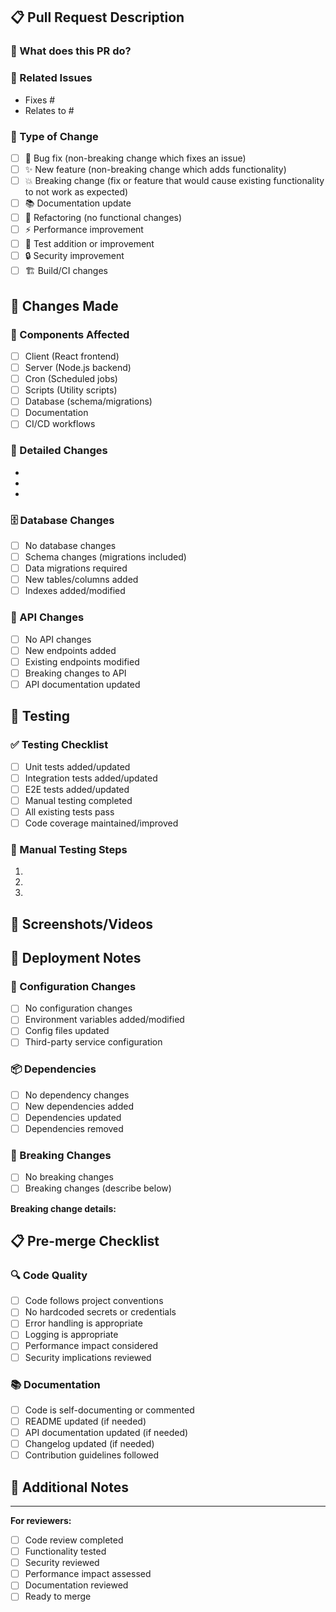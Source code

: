 ## 📋 Pull Request Description

### 🎯 What does this PR do?
<!-- Provide a clear and concise description of what this PR accomplishes -->

### 🔗 Related Issues
<!-- Link related issues using keywords: Fixes #123, Closes #456, Relates to #789 -->
- Fixes #
- Relates to #

### 🧩 Type of Change
<!-- Mark the type of change with an [x] -->
- [ ] 🐛 Bug fix (non-breaking change which fixes an issue)
- [ ] ✨ New feature (non-breaking change which adds functionality)
- [ ] 💥 Breaking change (fix or feature that would cause existing functionality to not work as expected)
- [ ] 📚 Documentation update
- [ ] 🔧 Refactoring (no functional changes)
- [ ] ⚡ Performance improvement
- [ ] 🧪 Test addition or improvement
- [ ] 🔒 Security improvement
- [ ] 🏗️ Build/CI changes

## 🔄 Changes Made

### 📁 Components Affected
<!-- Mark the components that were modified -->
- [ ] Client (React frontend)
- [ ] Server (Node.js backend)
- [ ] Cron (Scheduled jobs)
- [ ] Scripts (Utility scripts)
- [ ] Database (schema/migrations)
- [ ] Documentation
- [ ] CI/CD workflows

### 📝 Detailed Changes
<!-- List the specific changes made -->
- 
- 
- 

### 🗄️ Database Changes
<!-- If applicable, describe database changes -->
- [ ] No database changes
- [ ] Schema changes (migrations included)
- [ ] Data migrations required
- [ ] New tables/columns added
- [ ] Indexes added/modified

### 🔌 API Changes
<!-- If applicable, describe API changes -->
- [ ] No API changes
- [ ] New endpoints added
- [ ] Existing endpoints modified
- [ ] Breaking changes to API
- [ ] API documentation updated

## 🧪 Testing

### ✅ Testing Checklist
<!-- Mark completed testing activities -->
- [ ] Unit tests added/updated
- [ ] Integration tests added/updated
- [ ] E2E tests added/updated
- [ ] Manual testing completed
- [ ] All existing tests pass
- [ ] Code coverage maintained/improved

### 🧪 Manual Testing Steps
<!-- Describe how to manually test the changes -->
1. 
2. 
3. 

## 📸 Screenshots/Videos
<!-- If applicable, add screenshots or videos demonstrating the changes -->

## 🚀 Deployment Notes

### 🔧 Configuration Changes
<!-- List any configuration changes needed -->
- [ ] No configuration changes
- [ ] Environment variables added/modified
- [ ] Config files updated
- [ ] Third-party service configuration

### 📦 Dependencies
<!-- List any new dependencies or version updates -->
- [ ] No dependency changes
- [ ] New dependencies added
- [ ] Dependencies updated
- [ ] Dependencies removed

### 🚨 Breaking Changes
<!-- If there are breaking changes, describe them and migration steps -->
- [ ] No breaking changes
- [ ] Breaking changes (describe below)

**Breaking change details:**
<!-- Describe what breaks and how to migrate -->

## 📋 Pre-merge Checklist

### 🔍 Code Quality
- [ ] Code follows project conventions
- [ ] No hardcoded secrets or credentials
- [ ] Error handling is appropriate
- [ ] Logging is appropriate
- [ ] Performance impact considered
- [ ] Security implications reviewed

### 📚 Documentation
- [ ] Code is self-documenting or commented
- [ ] README updated (if needed)
- [ ] API documentation updated (if needed)
- [ ] Changelog updated (if needed)
- [ ] Contribution guidelines followed

## 📝 Additional Notes
<!-- Any additional context, concerns, or information for reviewers -->

---

**For reviewers:**
- [ ] Code review completed
- [ ] Functionality tested
- [ ] Security reviewed
- [ ] Performance impact assessed
- [ ] Documentation reviewed
- [ ] Ready to merge
